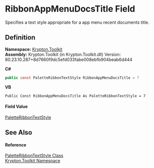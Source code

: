 # RibbonAppMenuDocsTitle Field


Specifies a text style appropriate for a app menu recent documents title.



## Definition
**Namespace:** <a href="79d2eac2-21f4-54ff-7552-b20c33c30600.md">Krypton.Toolkit</a>  
**Assembly:** Krypton.Toolkit (in Krypton.Toolkit.dll) Version: 80.23.10.287+8d7660f9dc5efd033fabe008ebfb904beab6d444

**C#**
``` C#
public const PaletteRibbonTextStyle RibbonAppMenuDocsTitle = 7
```
**VB**
``` VB
Public Const RibbonAppMenuDocsTitle As PaletteRibbonTextStyle = 7
```



#### Field Value
<a href="20718c7f-ba53-61b4-4c14-e6f8410f750c.md">PaletteRibbonTextStyle</a>

## See Also


#### Reference
<a href="20718c7f-ba53-61b4-4c14-e6f8410f750c.md">PaletteRibbonTextStyle Class</a>  
<a href="79d2eac2-21f4-54ff-7552-b20c33c30600.md">Krypton.Toolkit Namespace</a>  
